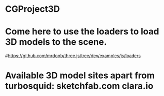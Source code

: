 # CGProject3D

# Come here to use the loaders to load 3D models to the scene.
#https://github.com/mrdoob/three.js/tree/dev/examples/js/loaders

# Available 3D model sites apart from turbosquid: sketchfab.com clara.io 